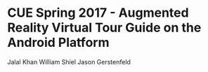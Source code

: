 # CUE Spring 2017 - Augmented Reality Virtual Tour Guide on the Android Platform

Jalal Khan
William Shiel
Jason Gerstenfeld
